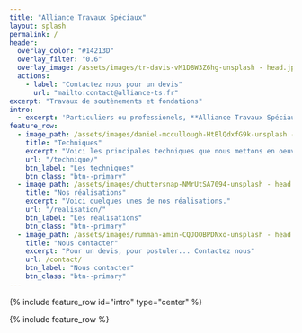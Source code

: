 ```yaml
---
title: "Alliance Travaux Spéciaux"
layout: splash
permalink: /
header:
  overlay_color: "#14213D"
  overlay_filter: "0.6"
  overlay_image: /assets/images/tr-davis-vM1D8W3Z6hg-unsplash - head.jpg
  actions:
    - label: "Contactez nous pour un devis"
      url: "mailto:contact@alliance-ts.fr"
excerpt: "Travaux de soutènements et fondations"
intro: 
  - excerpt: 'Particuliers ou professionels, **Alliance Travaux Spéciaux**, réalise vos travaux de soutènements et de fondations.'
feature_row:
  - image_path: /assets/images/daniel-mccullough-HtBlQdxfG9k-unsplash - head.jpg
    title: "Techniques"
    excerpt: "Voici les principales techniques que nous mettons en oeuvre."
    url: "/technique/"
    btn_label: "Les techniques"
    btn_class: "btn--primary"
  - image_path: /assets/images/chuttersnap-NMrUtSA7094-unsplash - head.jpg
    title: "Nos réalisations"
    excerpt: "Voici quelques unes de nos réalisations."
    url: "/realisation/"
    btn_label: "Les réalisations"
    btn_class: "btn--primary"
  - image_path: /assets/images/rumman-amin-CQJOOBPDNxo-unsplash - head.jpg
    title: "Nous contacter"
    excerpt: "Pour un devis, pour postuler... Contactez nous"
    url: /contact/
    btn_label: "Nous contacter"
    btn_class: "btn--primary"
---
```


{% include feature_row id="intro" type="center" %}

{% include feature_row %}
